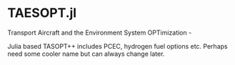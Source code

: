 # TAESOPT.jl

Transport Aircraft and the Environment System OPTimization - 

Julia based TASOPT++ includes PCEC, hydrogen fuel options etc. Perhaps need some cooler name but can always change later.
